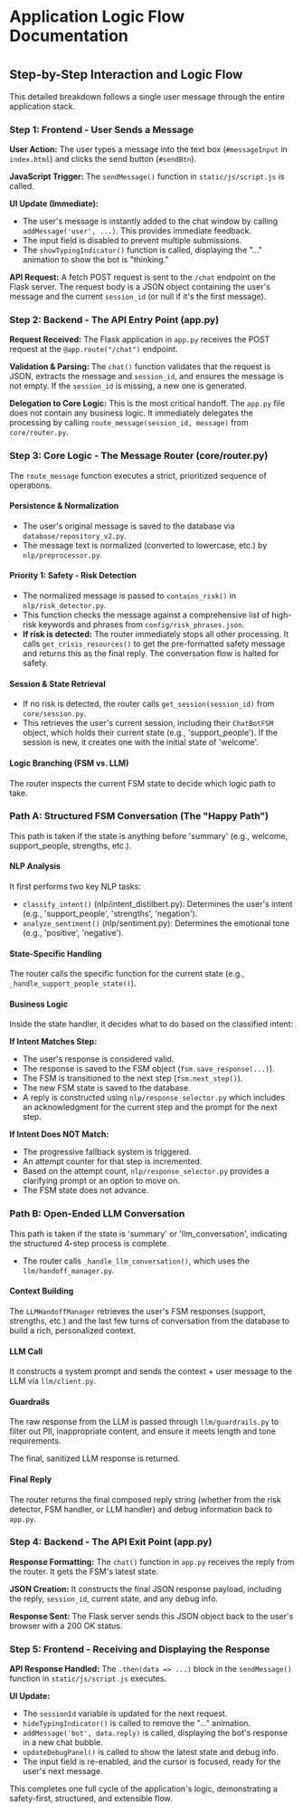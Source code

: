 # Application Logic Flow Documentation

# 

## Step-by-Step Interaction and Logic Flow

This detailed breakdown follows a single user message through the entire application stack.

### Step 1: Frontend - User Sends a Message

**User Action:** The user types a message into the text box (`#messageInput` in `index.html`) and clicks the send button (`#sendBtn`).

**JavaScript Trigger:** The `sendMessage()` function in `static/js/script.js` is called.

**UI Update (Immediate):**

- The user's message is instantly added to the chat window by calling `addMessage('user', ...)`. This provides immediate feedback.
- The input field is disabled to prevent multiple submissions.
- The `showTypingIndicator()` function is called, displaying the "..." animation to show the bot is "thinking."

**API Request:** A fetch POST request is sent to the `/chat` endpoint on the Flask server. The request body is a JSON object containing the user's message and the current `session_id` (or null if it's the first message).

### Step 2: Backend - The API Entry Point (app.py)

**Request Received:** The Flask application in `app.py` receives the POST request at the `@app.route("/chat")` endpoint.

**Validation & Parsing:** The `chat()` function validates that the request is JSON, extracts the message and `session_id`, and ensures the message is not empty. If the `session_id` is missing, a new one is generated.

**Delegation to Core Logic:** This is the most critical handoff. The `app.py` file does not contain any business logic. It immediately delegates the processing by calling `route_message(session_id, message)` from `core/router.py`.

### Step 3: Core Logic - The Message Router (core/router.py)

The `route_message` function executes a strict, prioritized sequence of operations.

#### Persistence & Normalization

- The user's original message is saved to the database via `database/repository_v2.py`.
- The message text is normalized (converted to lowercase, etc.) by `nlp/preprocessor.py`.

#### Priority 1: Safety - Risk Detection

- The normalized message is passed to `contains_risk()` in `nlp/risk_detector.py`.
- This function checks the message against a comprehensive list of high-risk keywords and phrases from `config/risk_phrases.json`.
- **If risk is detected:** The router immediately stops all other processing. It calls `get_crisis_resources()` to get the pre-formatted safety message and returns this as the final reply. The conversation flow is halted for safety.

#### Session & State Retrieval

- If no risk is detected, the router calls `get_session(session_id)` from `core/session.py`.
- This retrieves the user's current session, including their `ChatBotFSM` object, which holds their current state (e.g., 'support_people'). If the session is new, it creates one with the initial state of 'welcome'.

#### Logic Branching (FSM vs. LLM)

The router inspects the current FSM state to decide which logic path to take.

### Path A: Structured FSM Conversation (The "Happy Path")

This path is taken if the state is anything before 'summary' (e.g., welcome, support_people, strengths, etc.).

#### NLP Analysis

It first performs two key NLP tasks:

- `classify_intent()` (nlp/intent_distilbert.py): Determines the user's intent (e.g., 'support_people', 'strengths', 'negation').
- `analyze_sentiment()` (nlp/sentiment.py): Determines the emotional tone (e.g., 'positive', 'negative').

#### State-Specific Handling

The router calls the specific function for the current state (e.g., `_handle_support_people_state()`).

#### Business Logic

Inside the state handler, it decides what to do based on the classified intent:

**If Intent Matches Step:**

- The user's response is considered valid.
- The response is saved to the FSM object (`fsm.save_response(...)`).
- The FSM is transitioned to the next step (`fsm.next_step()`).
- The new FSM state is saved to the database.
- A reply is constructed using `nlp/response_selector.py` which includes an acknowledgment for the current step and the prompt for the next step.

**If Intent Does NOT Match:**

- The progressive fallback system is triggered.
- An attempt counter for that step is incremented.
- Based on the attempt count, `nlp/response_selector.py` provides a clarifying prompt or an option to move on.
- The FSM state does not advance.

### Path B: Open-Ended LLM Conversation

This path is taken if the state is 'summary' or 'llm_conversation', indicating the structured 4-step process is complete.

- The router calls `_handle_llm_conversation()`, which uses the `llm/handoff_manager.py`.

#### Context Building

The `LLMHandoffManager` retrieves the user's FSM responses (support, strengths, etc.) and the last few turns of conversation from the database to build a rich, personalized context.

#### LLM Call

It constructs a system prompt and sends the context + user message to the LLM via `llm/client.py`.

#### Guardrails

The raw response from the LLM is passed through `llm/guardrails.py` to filter out PII, inappropriate content, and ensure it meets length and tone requirements.

The final, sanitized LLM response is returned.

#### Final Reply

The router returns the final composed reply string (whether from the risk detector, FSM handler, or LLM handler) and debug information back to `app.py`.

### Step 4: Backend - The API Exit Point (app.py)

**Response Formatting:** The `chat()` function in `app.py` receives the reply from the router. It gets the FSM's latest state.

**JSON Creation:** It constructs the final JSON response payload, including the reply, `session_id`, current state, and any debug info.

**Response Sent:** The Flask server sends this JSON object back to the user's browser with a 200 OK status.

### Step 5: Frontend - Receiving and Displaying the Response

**API Response Handled:** The `.then(data => ...)` block in the `sendMessage()` function in `static/js/script.js` executes.

**UI Update:**

- The `sessionId` variable is updated for the next request.
- `hideTypingIndicator()` is called to remove the "..." animation.
- `addMessage('bot', data.reply)` is called, displaying the bot's response in a new chat bubble.
- `updateDebugPanel()` is called to show the latest state and debug info.
- The input field is re-enabled, and the cursor is focused, ready for the user's next message.

This completes one full cycle of the application's logic, demonstrating a safety-first, structured, and extensible flow.
